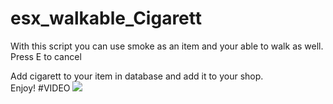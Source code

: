 # esx_walkable_Cigarett

With this script you can use smoke as an item and your able to walk as well. 
Press E to cancel

Add cigarett to your item in database and add it to your shop.  
Enjoy!
#VIDEO
[![](http://img.youtube.com/vi/VeE748OATyQ/0.jpg)](http://www.youtube.com/watch?v=VeE748OATyQ "")
